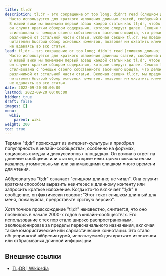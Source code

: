 ```yaml
---
title: tl;dr
description: tl;dr - это сокращение от too long; didn't read (слишком длинно; не читал).
  Часто используется для краткого изложения длинных статей, сообщений или дискуссий.
  В нашей вики мы помечаем первый абзац каждой статьи как tl;dr, чтобы указать, что
  он служит кратким обзором содержания, которое следует далее. Секция tl;dr немного
  стилизована с помощью своего собственного засечного шрифта, что делает ее легко
  различимой от остальной части статьи. Включая секцию tl;dr, мы предоставляем нашим
  читателям быстрый обзор основных моментов, позволяя им охватить ключевую информацию,
  не вдаваясь во всю статью.
lead: tl;dr - это сокращение от too long; didn't read (слишком длинно; не читал).
  Часто используется для краткого изложения длинных статей, сообщений или дискуссий.
  В нашей вики мы помечаем первый абзац каждой статьи как tl;dr, чтобы указать, что
  он служит кратким обзором содержания, которое следует далее. Секция tl;dr немного
  стилизована с помощью своего собственного засечного шрифта, что делает ее легко
  различимой от остальной части статьи. Включая секцию tl;dr, мы предоставляем нашим
  читателям быстрый обзор основных моментов, позволяя им охватить ключевую информацию,
  не вдаваясь во всю статью.
date: 2022-09-20 00:00:00
lastmod: 2022-09-20 00:00:00
hidden: true
draft: false
images: []
menu:
  wiki:
    parent: wiki
weight: 200
toc: true
---
```


Термин "tl;dr" происходит из интернет-культуры и приобрел популярность в онлайн-сообществах, особенно на форумах, социальных медиа и дискуссионных площадках. Он возник в ответ на длинные сообщения или статьи, которые некоторым пользователям казались утомительными или занимающими слишком много времени для чтения.

Аббревиатура "tl;dr" означает "слишком длинно; не читал". Она служит кратким способом выразить неинтерес к длинному контенту или запросить краткое изложение. Когда кто-то включает "tl;dr" в сообщение, он фактически говорит: "Этот текст слишком длинный для меня, пожалуйста, предоставьте краткую версию".

Хотя точное происхождение "tl;dr" неизвестно, считается, что оно появилось в начале 2000-х годов в онлайн-сообществах. Его использование с тех пор стало широко распространенным, эволюционировав за пределы первоначального назначения, включая также юмористические или саркастические коннотации. Это стало общепринятой аббревиатурой, используемой для краткого изложения или отбрасывания длинной информации.

## Внешние ссылки

- [TL;DR | Wikipedia](https://ru.wikipedia.org/wiki/TL;DR)